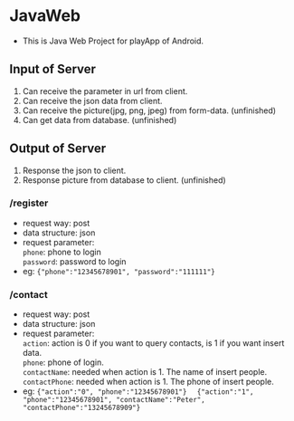 # JavaWeb
* This is Java Web Project for playApp of Android.

## Input of Server
1. Can receive the parameter in url from client.
2. Can receive the json data from client.
3. Can receive the picture(jpg, png, jpeg) from form-data. (unfinished)
4. Can get data from database. (unfinished)

## Output of Server
1. Response the json to client.
2. Response picture from database to client. (unfinished)


### /register
* request way: post
* data structure: json
* request parameter:  
 `phone`: phone to login  
 `password`: password to login
* eg: `{"phone":"12345678901", "password":"111111"}`

### /contact
* request way: post
* data structure: json
* request parameter:  
 `action`: action is 0 if you want to query contacts, is 1 if you want insert data.  
 `phone`: phone of login.  
 `contactName`: needed when action is 1. The name of insert people.  
 `contactPhone`: needed when action is 1. The phone of insert people.
* eg: `{"action":"0", "phone":"12345678901"}  `
`{"action":"1", "phone":"12345678901", "contactName":"Peter", "contactPhone":"13245678909"}`
